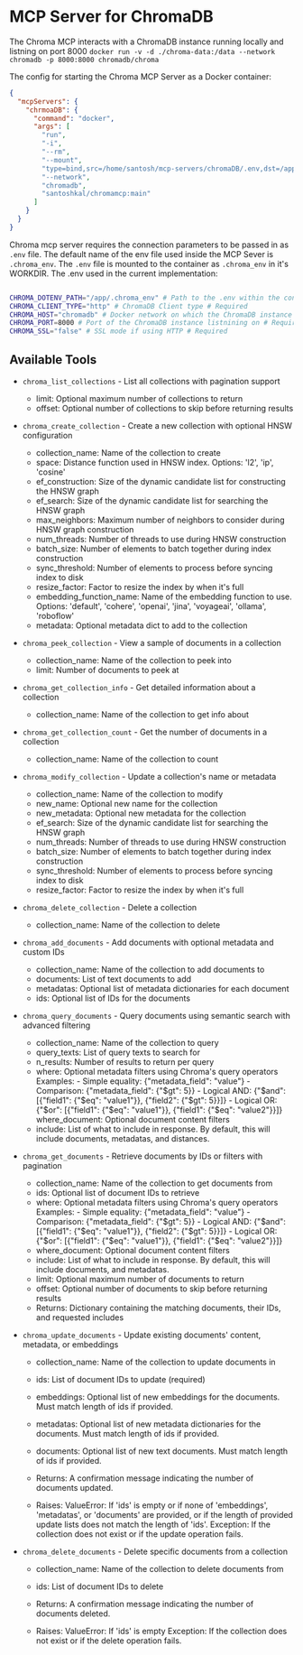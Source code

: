 # MCP Server for ChromaDB

The Chroma MCP interacts with a ChromaDB instance running locally and listning on port 8000
`docker run -v -d ./chroma-data:/data --network chromadb -p 8000:8000 chromadb/chroma`

The config for starting the Chroma MCP Server as a Docker container:

```json
{
  "mcpServers": {
    "chrmoaDB": {
      "command": "docker",
      "args": [
        "run",
        "-i",
        "--rm",
        "--mount",
        "type=bind,src=/home/santosh/mcp-servers/chromaDB/.env,dst=/app/chroma_env",
        "--network",
        "chromadb",
        "santoshkal/chromamcp:main"
      ]
    }
  }
}
```

Chroma mcp server requires the connection parameters to be passed in as `.env` file. The default
name of the env file used inside the MCP Sever is `.chroma_env`. The `.env` file is mounted to the container as `.chroma_env`
in it's WORKDIR.
The .env used in the current implementation:

```sh

CHROMA_DOTENV_PATH="/app/.chroma_env" # Path to the .env within the container # Optional
CHROMA_CLIENT_TYPE="http" # ChromaDB Client type # Required
CHROMA_HOST="chromadb" # Docker network on which the ChromaDB instance is running #Required
CHROMA_PORT=8000 # Port of the ChromaDB instance listnining on # Required
CHROMA_SSL="false" # SSL mode if using HTTP # Required
```

## Available Tools

- `chroma_list_collections` - List all collections with pagination support

  - limit: Optional maximum number of collections to return
  - offset: Optional number of collections to skip before returning results

- `chroma_create_collection` - Create a new collection with optional HNSW configuration

  - collection_name: Name of the collection to create
  - space: Distance function used in HNSW index. Options: 'l2', 'ip', 'cosine'
  - ef_construction: Size of the dynamic candidate list for constructing the HNSW graph
  - ef_search: Size of the dynamic candidate list for searching the HNSW graph
  - max_neighbors: Maximum number of neighbors to consider during HNSW graph construction
  - num_threads: Number of threads to use during HNSW construction
  - batch_size: Number of elements to batch together during index construction
  - sync_threshold: Number of elements to process before syncing index to disk
  - resize_factor: Factor to resize the index by when it's full
  - embedding_function_name: Name of the embedding function to use. Options: 'default', 'cohere', 'openai', 'jina', 'voyageai', 'ollama', 'roboflow'
  - metadata: Optional metadata dict to add to the collection

- `chroma_peek_collection` - View a sample of documents in a collection

  - collection_name: Name of the collection to peek into
  - limit: Number of documents to peek at

- `chroma_get_collection_info` - Get detailed information about a collection

  - collection_name: Name of the collection to get info about

- `chroma_get_collection_count` - Get the number of documents in a collection

  - collection_name: Name of the collection to count

- `chroma_modify_collection` - Update a collection's name or metadata

  - collection_name: Name of the collection to modify
  - new_name: Optional new name for the collection
  - new_metadata: Optional new metadata for the collection
  - ef_search: Size of the dynamic candidate list for searching the HNSW graph
  - num_threads: Number of threads to use during HNSW construction
  - batch_size: Number of elements to batch together during index construction
  - sync_threshold: Number of elements to process before syncing index to disk
  - resize_factor: Factor to resize the index by when it's full

- `chroma_delete_collection` - Delete a collection

  - collection_name: Name of the collection to delete

- `chroma_add_documents` - Add documents with optional metadata and custom IDs

  - collection_name: Name of the collection to add documents to
  - documents: List of text documents to add
  - metadatas: Optional list of metadata dictionaries for each document
  - ids: Optional list of IDs for the documents

- `chroma_query_documents` - Query documents using semantic search with advanced filtering

  - collection_name: Name of the collection to query
  - query_texts: List of query texts to search for
  - n_results: Number of results to return per query
  - where: Optional metadata filters using Chroma's query operators
    Examples: - Simple equality: {"metadata_field": "value"} - Comparison: {"metadata_field": {"$gt": 5}}
          - Logical AND: {"$and": [{"field1": {"$eq": "value1"}}, {"field2": {"$gt": 5}}]} - Logical OR: {"$or": [{"field1": {"$eq": "value1"}}, {"field1": {"$eq": "value2"}}]}
    where_document: Optional document content filters
  - include: List of what to include in response. By default, this will include documents, metadatas, and distances.

- `chroma_get_documents` - Retrieve documents by IDs or filters with pagination

  - collection_name: Name of the collection to get documents from
  - ids: Optional list of document IDs to retrieve
  - where: Optional metadata filters using Chroma's query operators
    Examples: - Simple equality: {"metadata_field": "value"} - Comparison: {"metadata_field": {"$gt": 5}}
          - Logical AND: {"$and": [{"field1": {"$eq": "value1"}}, {"field2": {"$gt": 5}}]} - Logical OR: {"$or": [{"field1": {"$eq": "value1"}}, {"field1": {"$eq": "value2"}}]}
  - where_document: Optional document content filters
  - include: List of what to include in response. By default, this will include documents, and metadatas.
  - limit: Optional maximum number of documents to return
  - offset: Optional number of documents to skip before returning results
  - Returns:
    Dictionary containing the matching documents, their IDs, and requested includes

- `chroma_update_documents` - Update existing documents' content, metadata, or embeddings

  - collection_name: Name of the collection to update documents in
  - ids: List of document IDs to update (required)
  - embeddings: Optional list of new embeddings for the documents.
    Must match length of ids if provided.
  - metadatas: Optional list of new metadata dictionaries for the documents.
    Must match length of ids if provided.
  - documents: Optional list of new text documents.
    Must match length of ids if provided.

  - Returns:
    A confirmation message indicating the number of documents updated.

  - Raises:
    ValueError: If 'ids' is empty or if none of 'embeddings', 'metadatas',
    or 'documents' are provided, or if the length of provided
    update lists does not match the length of 'ids'.
    Exception: If the collection does not exist or if the update operation fails.

- `chroma_delete_documents` - Delete specific documents from a collection

  - collection_name: Name of the collection to delete documents from
  - ids: List of document IDs to delete

  - Returns:
    A confirmation message indicating the number of documents deleted.

  - Raises:
    ValueError: If 'ids' is empty
    Exception: If the collection does not exist or if the delete operation fails.
